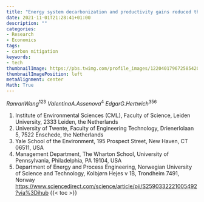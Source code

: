 ```yaml
---
title: "Energy system decarbonization and productivity gains reduced the coupling of CO2 emissions and economic growth in 73 countries between 1970 and 2016"
date: 2021-11-01T21:28:41+01:00
description: ""
categories:
- Research
- Economics
tags:
- carbon mitigation
keywords:
- tech
thumbnailImage: https://pbs.twimg.com/profile_images/1220401796725854208/-cuJ-hzz_400x400.jpg
thumbnailImagePosition: left
metaAlignment: center
Math: True
---
```


<!--more-->
$RanranWang^{123}$ $Valentina A.Assenova^4$ $Edgar G.Hertwich^{356}$
1. Institute of Environmental Sciences (CML), Faculty of Science, Leiden University, 2333 Leiden, the Netherlands
2. University of Twente, Faculty of Engineering Technology, Drienerlolaan 5, 7522 Enschede, the Netherlands
3. Yale School of the Environment, 195 Prospect Street, New Haven, CT 06511, USA
4. Management Department, The Wharton School, University of Pennsylvania, Philadelphia, PA 19104, USA
5. Department of Energy and Process Engineering, Norwegian University of Science and Technology, Kolbjørn Hejes v 1B, Trondheim 7491, Norway
https://www.sciencedirect.com/science/article/pii/S2590332221005492?via%3Dihub
{{< toc >}}
